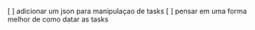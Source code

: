 [ ] adicionar um json para manipulaçao de tasks
[ ] pensar em uma forma melhor de como datar as tasks

